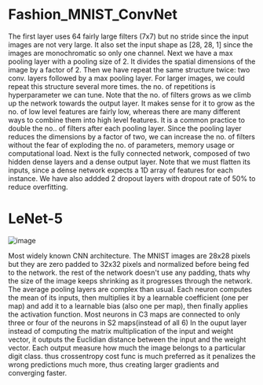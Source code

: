 # Fashion_MNIST_ConvNet

The first layer uses 64 fairly large filters (7x7) but no stride since the input images are not very large. It also set the input shape as [28, 28, 1] since the images are monochromatic so only one channel.
Next we have a max pooling layer with a pooling size of 2. It divides the spatial dimensions of the image by a factor of 2.
Then we have repeat the same structure twice: two conv. layers followed by a max pooling layer. For larger images, we could repeat this structure several more times. the no. of repetitions is hyperparameter we can tune.
Note that the no. of filters grows as we climb up the network towards the output layer. It makes sense for it to grow as the no. of low level features are fairly low, whereas there are many different ways to combine them into high level features. It is a common practice to double the no.. of filters after each pooling layer. Since the pooling layer reduces the dimensions by a factor of two, we can increase the no. of filters without the fear of exploding the no. of parameters, memory usage or computational load.
Next is the fully connected network, composed of two hidden dense layers and a dense output layer. Note that we must flatten its inputs, since a dense network expects a 1D array of features for each instance. We have also addded 2 dropout layers with dropout rate of 50% to reduce overfitting.

# LeNet-5

![image](https://user-images.githubusercontent.com/44425260/126954549-9d5c28c2-9815-4bf9-bdd7-4ce2a143f463.png)


Most widely known CNN architecture. The MNIST images are 28x28 pixels but they are zero padded to 32x32 pixels and normalized before being fed to the network. the rest of the network doesn't use any padding, thats why the size of the image keeps shrinking as it progresses through the network.
The average pooling layers are complex than usual. Each neuron computes the mean of its inputs, then multiplies it by a learnable coefficient (one per map) and add it to a learnable bias (also one per map), then finally applies the activation function.
Most neurons in C3 maps are connected to only three or four of the neurons in S2 maps(instead of all 6)
In the ouput layer instead of computing the matrix multiplication of the input and weight vector, it outputs the Euclidian distance between the input and the weight vector. Each output measure how much the image belongs to a particular digit class. thus crossentropy cost func is much preferred as it penalizes the wrong predictions much more, thus creating larger gradients and converging faster.
